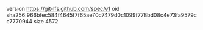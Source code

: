 version https://git-lfs.github.com/spec/v1
oid sha256:966bfec584f4645f7f65ae70c7479d0c1099f778bd08c4e73fa9579cc7770944
size 4572
